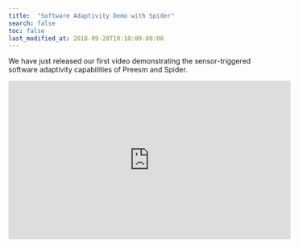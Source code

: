```yaml
---
title:  "Software Adaptivity Demo with Spider"
search: false
toc: false
last_modified_at: 2018-09-28T10:10:00-00:00
---
```


We have just released our first video demonstrating the sensor-triggered software adaptivity capabilities of Preesm and Spider.

<iframe width="560" height="315" src="https://www.youtube.com/embed/a9WIucWfjkU" frameborder="0" allow="autoplay; encrypted-media" allowfullscreen></iframe>


